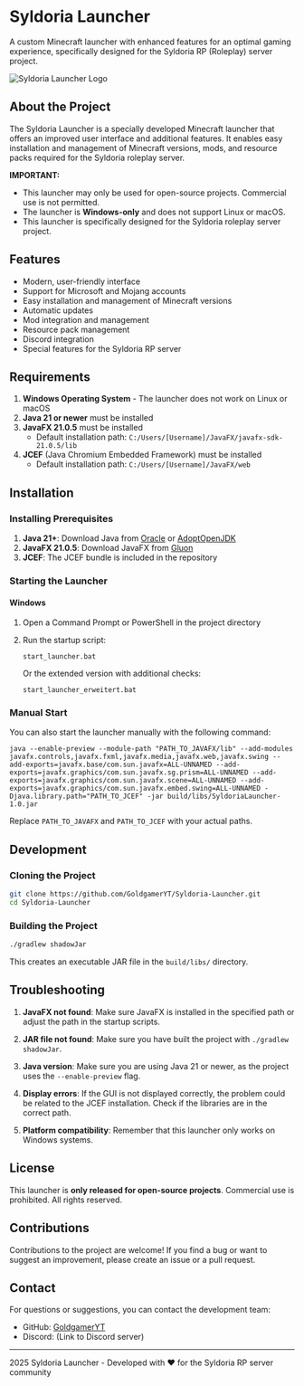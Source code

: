 # Syldoria Launcher

A custom Minecraft launcher with enhanced features for an optimal gaming experience, specifically designed for the Syldoria RP (Roleplay) server project.

![Syldoria Launcher Logo](src/main/resources/icons/logo.png)

## About the Project

The Syldoria Launcher is a specially developed Minecraft launcher that offers an improved user interface and additional features. It enables easy installation and management of Minecraft versions, mods, and resource packs required for the Syldoria roleplay server.

**IMPORTANT:** 
- This launcher may only be used for open-source projects. Commercial use is not permitted.
- The launcher is **Windows-only** and does not support Linux or macOS.
- This launcher is specifically designed for the Syldoria roleplay server project.

## Features

- Modern, user-friendly interface
- Support for Microsoft and Mojang accounts
- Easy installation and management of Minecraft versions
- Automatic updates
- Mod integration and management
- Resource pack management
- Discord integration
- Special features for the Syldoria RP server

## Requirements

1. **Windows Operating System** - The launcher does not work on Linux or macOS
2. **Java 21 or newer** must be installed
3. **JavaFX 21.0.5** must be installed
   - Default installation path: `C:/Users/[Username]/JavaFX/javafx-sdk-21.0.5/lib`
4. **JCEF** (Java Chromium Embedded Framework) must be installed
   - Default installation path: `C:/Users/[Username]/JavaFX/web`

## Installation

### Installing Prerequisites

1. **Java 21+**: Download Java from [Oracle](https://www.oracle.com/java/technologies/downloads/) or [AdoptOpenJDK](https://adoptopenjdk.net/)
2. **JavaFX 21.0.5**: Download JavaFX from [Gluon](https://gluonhq.com/products/javafx/)
3. **JCEF**: The JCEF bundle is included in the repository

### Starting the Launcher

#### Windows

1. Open a Command Prompt or PowerShell in the project directory
2. Run the startup script:
   ```
   start_launcher.bat
   ```
   
   Or the extended version with additional checks:
   ```
   start_launcher_erweitert.bat
   ```

### Manual Start

You can also start the launcher manually with the following command:

```
java --enable-preview --module-path "PATH_TO_JAVAFX/lib" --add-modules javafx.controls,javafx.fxml,javafx.media,javafx.web,javafx.swing --add-exports=javafx.base/com.sun.javafx=ALL-UNNAMED --add-exports=javafx.graphics/com.sun.javafx.sg.prism=ALL-UNNAMED --add-exports=javafx.graphics/com.sun.javafx.scene=ALL-UNNAMED --add-exports=javafx.graphics/com.sun.javafx.embed.swing=ALL-UNNAMED -Djava.library.path="PATH_TO_JCEF" -jar build/libs/SyldoriaLauncher-1.0.jar
```

Replace `PATH_TO_JAVAFX` and `PATH_TO_JCEF` with your actual paths.

## Development

### Cloning the Project

```bash
git clone https://github.com/GoldgamerYT/Syldoria-Launcher.git
cd Syldoria-Launcher
```

### Building the Project

```bash
./gradlew shadowJar
```

This creates an executable JAR file in the `build/libs/` directory.

## Troubleshooting

1. **JavaFX not found**: Make sure JavaFX is installed in the specified path or adjust the path in the startup scripts.

2. **JAR file not found**: Make sure you have built the project with `./gradlew shadowJar`.

3. **Java version**: Make sure you are using Java 21 or newer, as the project uses the `--enable-preview` flag.

4. **Display errors**: If the GUI is not displayed correctly, the problem could be related to the JCEF installation. Check if the libraries are in the correct path.

5. **Platform compatibility**: Remember that this launcher only works on Windows systems.

## License

This launcher is **only released for open-source projects**. Commercial use is prohibited. All rights reserved.

## Contributions

Contributions to the project are welcome! If you find a bug or want to suggest an improvement, please create an issue or a pull request.

## Contact

For questions or suggestions, you can contact the development team:

- GitHub: [GoldgamerYT](https://github.com/GoldgamerYT)
- Discord: (Link to Discord server)

---

2025 Syldoria Launcher - Developed with ❤️ for the Syldoria RP server community 